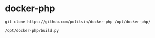 # docker-php

```
git clone https://github.com/politsin/docker-php /opt/docker-php/

/opt/docker-php/build.py
```

